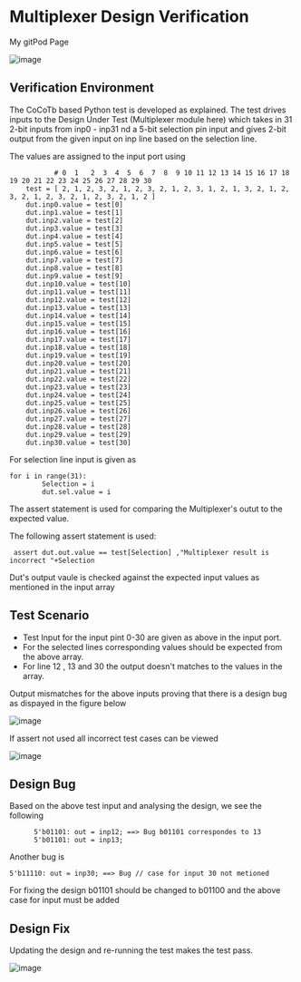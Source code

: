 # Multiplexer Design Verification

My gitPod Page 

![image](https://user-images.githubusercontent.com/90963965/181365186-f9659404-1899-40e7-b7aa-29e970ffe0d5.png)

## Verification Environment

The CoCoTb based Python test is developed as explained. The test drives inputs to the Design Under Test (Multiplexer module here) which takes in 31 2-bit inputs from inp0 - inp31 nd a 5-bit selection pin input and gives 2-bit output from the given input on inp line based on the selection line.

The values are assigned to the input port using

```
           # 0  1   2  3  4  5  6  7  8  9 10 11 12 13 14 15 16 17 18 19 20 21 22 23 24 25 26 27 28 29 30
    test = [ 2, 1, 2, 3, 2, 1, 2, 3, 2, 1, 2, 3, 1, 2, 1, 3, 2, 1, 2, 3, 2, 1, 2, 3, 2, 1, 2, 3, 2, 1, 2 ]
    dut.inp0.value = test[0]
    dut.inp1.value = test[1]
    dut.inp2.value = test[2]
    dut.inp3.value = test[3]
    dut.inp4.value = test[4]
    dut.inp5.value = test[5]
    dut.inp6.value = test[6]
    dut.inp7.value = test[7]
    dut.inp8.value = test[8]
    dut.inp9.value = test[9]
    dut.inp10.value = test[10]
    dut.inp11.value = test[11]
    dut.inp12.value = test[12]
    dut.inp13.value = test[13]
    dut.inp14.value = test[14]
    dut.inp15.value = test[15]
    dut.inp16.value = test[16]
    dut.inp17.value = test[17]
    dut.inp18.value = test[18]
    dut.inp19.value = test[19]
    dut.inp20.value = test[20]
    dut.inp21.value = test[21]
    dut.inp22.value = test[22]
    dut.inp23.value = test[23]
    dut.inp24.value = test[24]
    dut.inp25.value = test[25]
    dut.inp26.value = test[26]
    dut.inp27.value = test[27]
    dut.inp28.value = test[28]
    dut.inp29.value = test[29]
    dut.inp30.value = test[30]
```

For selection line input is given as 
```
for i in range(31):
        Selection = i
        dut.sel.value = i
```
    
The assert statement is used for comparing the Multiplexer's outut to the expected value.

The following assert statement is used:

```
 assert dut.out.value == test[Selection] ,"Multiplexer result is incorrect "+Selection
```
Dut's output vaule is checked against the expected input values as mentioned in the input array 

## Test Scenario
- Test Input for the input pint 0-30 are given as above in the input port.
- For the selected lines corresponding values should be expected from the above array.
- For line 12 , 13 and 30 the output doesn't matches to the values in the array.


Output mismatches for the above inputs proving that there is a design bug as dispayed in the figure below

![image](https://user-images.githubusercontent.com/90963965/181369078-322ea2fc-9e2c-4286-943e-35876e66983c.png)

If assert not used all incorrect test cases can be viewed 

![image](https://user-images.githubusercontent.com/90963965/181369332-36fa5b69-12cc-4a34-bb7d-e63ff1e5a5eb.png)

## Design Bug

Based on the above test input and analysing the design, we see the following

```
      5'b01101: out = inp12; ==> Bug b01101 correspondes to 13 
      5'b01101: out = inp13;
```
Another bug is 
```
5'b11110: out = inp30; ==> Bug // case for input 30 not metioned 
```

For fixing the design b01101 should be changed to b01100 and the above case for input must be added 

## Design Fix

Updating the design and re-running the test makes the test pass.

![image](https://user-images.githubusercontent.com/90963965/181370492-3f7f8353-8873-4d5d-9500-403bd0fabb35.png)




